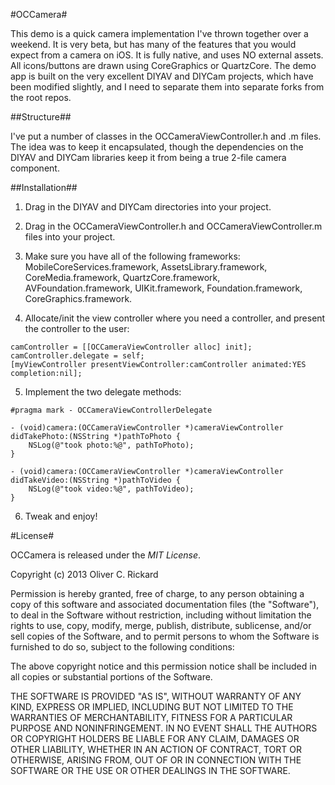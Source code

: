 #OCCamera#

This demo is a quick camera implementation I've thrown together over a weekend.  It is very beta, but has many of the features that you would expect from a camera on iOS.  It is fully native, and uses NO external assets.  All icons/buttons are drawn using CoreGraphics or QuartzCore.  The demo app is built on the very excellent DIYAV and DIYCam projects, which have been modified slightly, and I need to separate them into separate forks from the root repos.

##Structure##

I've put a number of classes in the OCCameraViewController.h and .m files.  The idea was to keep it encapsulated, though the dependencies on the DIYAV and DIYCam libraries keep it from being a true 2-file camera component.

##Installation##

1.  Drag in the DIYAV and DIYCam directories into your project.

2.  Drag in the OCCameraViewController.h and OCCameraViewController.m files into your project.

3.  Make sure you have all of the following frameworks:  MobileCoreServices.framework, AssetsLibrary.framework, CoreMedia.framework, QuartzCore.framework, AVFoundation.framework, UIKit.framework, Foundation.framework, CoreGraphics.framework.

4.  Allocate/init the view controller where you need a controller, and present the controller to the user:

```
camController = [[OCCameraViewController alloc] init];
camController.delegate = self;
[myViewController presentViewController:camController animated:YES completion:nil];
```

5.  Implement the two delegate methods:

```
#pragma mark - OCCameraViewControllerDelegate 

- (void)camera:(OCCameraViewController *)cameraViewController didTakePhoto:(NSString *)pathToPhoto {
    NSLog(@"took photo:%@", pathToPhoto);
}

- (void)camera:(OCCameraViewController *)cameraViewController didTakeVideo:(NSString *)pathToVideo {
    NSLog(@"took video:%@", pathToVideo);
}
```

6.  Tweak and enjoy!

#License#

OCCamera is released under the *MIT License*.

Copyright (c) 2013 Oliver C. Rickard

Permission is hereby granted, free of charge, to any person obtaining a copy of this software and associated documentation files (the "Software"), to deal in the Software without restriction, including without limitation the rights to use, copy, modify, merge, publish, distribute, sublicense, and/or sell copies of the Software, and to permit persons to whom the Software is furnished to do so, subject to the following conditions:

The above copyright notice and this permission notice shall be included in all copies or substantial portions of the Software.

THE SOFTWARE IS PROVIDED "AS IS", WITHOUT WARRANTY OF ANY KIND, EXPRESS OR IMPLIED, INCLUDING BUT NOT LIMITED TO THE WARRANTIES OF MERCHANTABILITY, FITNESS FOR A PARTICULAR PURPOSE AND NONINFRINGEMENT. IN NO EVENT SHALL THE AUTHORS OR COPYRIGHT HOLDERS BE LIABLE FOR ANY CLAIM, DAMAGES OR OTHER LIABILITY, WHETHER IN AN ACTION OF CONTRACT, TORT OR OTHERWISE, ARISING FROM, OUT OF OR IN CONNECTION WITH THE SOFTWARE OR THE USE OR OTHER DEALINGS IN THE SOFTWARE.